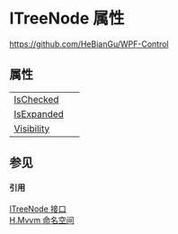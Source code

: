 # ITreeNode 属性
https://github.com/HeBianGu/WPF-Control



## 属性
<table>
<tr>
<td><a href="2b31eefa-d521-5d1d-4b8f-92a78409d549">IsChecked</a></td>
<td> </td></tr>
<tr>
<td><a href="dc410724-885a-ee3d-4f20-d3617802f87c">IsExpanded</a></td>
<td> </td></tr>
<tr>
<td><a href="fe6f7a38-deb4-7467-d52b-36fc6a7693ec">Visibility</a></td>
<td> </td></tr>
</table>

## 参见


#### 引用
<a href="2ac89908-d0d3-c9b2-99e3-9cbaec638cb7">ITreeNode 接口</a>  
<a href="2171cdff-f9c4-6682-6b3e-a29f9cee4c25">H.Mvvm 命名空间</a>  
